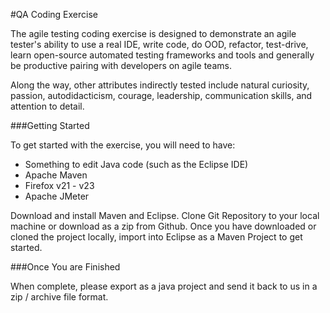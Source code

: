 #QA Coding Exercise
 
The agile testing coding exercise is designed to demonstrate an agile tester's ability to use a real IDE, write code, do OOD, refactor, test-drive, learn open-source automated testing frameworks and tools and generally be productive pairing with developers on agile teams. 

Along the way, other attributes indirectly tested include natural curiosity, passion, autodidacticism, courage, leadership, communication skills, and attention to detail. 

###Getting Started

To get started with the exercise, you will need to have:
  
* Something to edit Java code (such as the Eclipse IDE)
* Apache Maven
* Firefox v21 - v23
* Apache JMeter

 
Download and install Maven and Eclipse.  Clone Git Repository to your local machine or download as a zip from Github.  Once you have downloaded or cloned the project locally, import into Eclipse as a Maven Project to get started.

###Once You are Finished

When complete, please export as a java project and send it back to us in a zip / archive file format.
